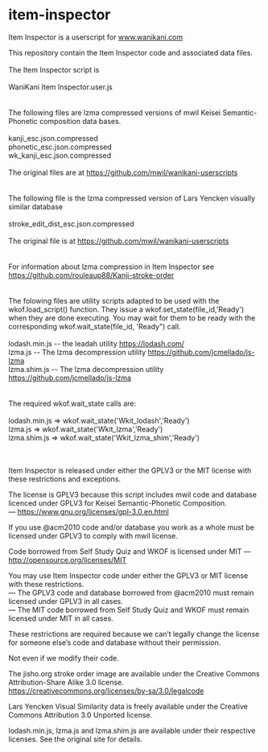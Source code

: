 # item-inspector

Item Inspector is a userscript for www.wanikani.com

This repository contain the Item Inspector code and associated data files.
<br><br>
The Item Inspector script is
<br><br>
WaniKani Item Inspector.user.js
<br><br><br>
The following files are lzma compressed versions of mwil Keisei Semantic-Phonetic composition data bases.
<br><br>
kanji_esc.json.compressed<br>
phonetic_esc.json.compressed<br>
wk_kanji_esc.json.compressed<br>
<br>
The original files are at https://github.com/mwil/wanikani-userscripts
<br><br><br>
The following file is the lzma compressed version of Lars Yencken visually similar database
<br><br>
stroke_edit_dist_esc.json.compressed
<br><br>
The original file is at https://github.com/mwil/wanikani-userscripts
<br><br><br>
For information about lzma compression in Item Inspector see https://github.com/rouleaup88/Kanji-stroke-order
<br><br><br>
The folowing files are utility scripts adapted to be used with the wkof.load_script() function. They issue a wkof.set_state(file_id,'Ready') when they
are done executing. You may wait for them to be ready with the corresponding wkof.wait_state(file_id, 'Ready") call.
<br><br>
lodash.min.js -- the leadah utility https://lodash.com/<br>
lzma.js -- The lzma decompression utility https://github.com/jcmellado/js-lzma<br>
lzma.shim.js -- The lzma decompression utility https://github.com/jcmellado/js-lzma<br>
<br><br>
The required wkof.wait_state calls are:
<br><br>
lodash.min.js => wkof.wait_state('Wkit_lodash','Ready')<br>
lzma.js => wkof.wait_state('Wkit_lzma','Ready')<br>
lzma.shim.js => wkof.wait_state('Wkit_lzma_shim','Ready')<br>
<br><br>

Item Inspector is released under either the GPLV3 or the MIT license with these restrictions and exceptions.

The license is GPLV3 because this script includes mwil code and database licenced under GPLV3 for Keisei Semantic-Phonetic Composition.<br>
— https://www.gnu.org/licenses/gpl-3.0.en.html

If you use @acm2010 code and/or database you work as a whole must be licensed under GPLV3 to comply with mwil license.

Code borrowed from Self Study Quiz and WKOF is licensed under MIT — http://opensource.org/licenses/MIT

You may use Item Inspector code under either the GPLV3 or MIT license with these restrictions.
<br>— The GPLV3 code and database borrowed from @acm2010 must remain licensed under GPLV3 in all cases.
<br>— The MIT code borrowed from Self Study Quiz and WKOF must remain licensed under MIT in all cases.

These restrictions are required because we can’t legally change the license for someone else’s code and database without their permission.

Not even if we modify their code.

The jisho.org stroke order image are available under the Creative Commons Attribution-Share Alike 3.0 license. https://creativecommons.org/licenses/by-sa/3.0/legalcode

Lars Yencken Visual Similarity data is freely available under the Creative Commons Attribution 3.0 Unported license.

lodash.min.js, lzma.js and lzma.shim.js are available under their respective licenses. See the original site for details.
